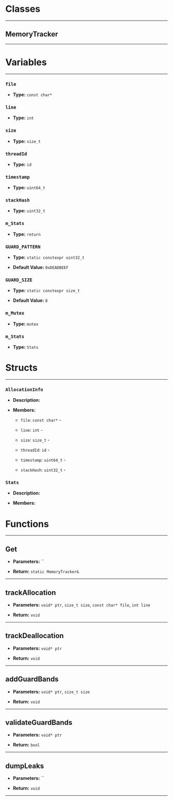# Classes
---

## MemoryTracker
---




# Variables
---

### `file`

- **Type:** `const char*`



### `line`

- **Type:** `int`



### `size`

- **Type:** `size_t`



### `threadId`

- **Type:** `id`



### `timestamp`

- **Type:** `uint64_t`



### `stackHash`

- **Type:** `uint32_t`



### `m_Stats`

- **Type:** `return`



### `GUARD_PATTERN`

- **Type:** `static constexpr uint32_t`

- **Default Value:** `0xDEADBEEF`



### `GUARD_SIZE`

- **Type:** `static constexpr size_t`

- **Default Value:** `8`



### `m_Mutex`

- **Type:** `mutex`



### `m_Stats`

- **Type:** `Stats`




# Structs
---

### `AllocationInfo`

- **Description:** 

- **Members:**

  - `file`: `const char*` - 

  - `line`: `int` - 

  - `size`: `size_t` - 

  - `threadId`: `id` - 

  - `timestamp`: `uint64_t` - 

  - `stackHash`: `uint32_t` - 



### `Stats`

- **Description:** 

- **Members:**




# Functions
---

## Get



- **Parameters:** ``

- **Return:** `static MemoryTracker&`

---

## trackAllocation



- **Parameters:** `void* ptr`, `size_t size`, `const char* file`, `int line`

- **Return:** `void`

---

## trackDeallocation



- **Parameters:** `void* ptr`

- **Return:** `void`

---

## addGuardBands



- **Parameters:** `void* ptr`, `size_t size`

- **Return:** `void`

---

## validateGuardBands



- **Parameters:** `void* ptr`

- **Return:** `bool`

---

## dumpLeaks



- **Parameters:** ``

- **Return:** `void`

---
